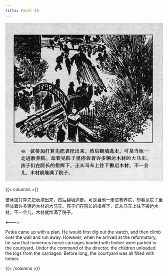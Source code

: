 ```yaml
---
title: Panel 48
---
```


![biao page](./../../images/biao/seifert0726_biao_0052_048.jpg)

{{< columns >}}

彼蒂加打算先把表挖出来，然后翻墙逃走。可是当他一走进教养院，却看见院子里停放着许多辆运木材的大马车。孩子们在院长的指挥下，正从马车上往下搬运木材。不一会儿，木材就堆满了院子。

<--->

Petka came up with a plan. He would first dig out the watch, and then climb over the wall and run away. However, when he arrived at the reformatory, he saw that numerous horse carriages loaded with timber were parked in the courtyard. Under the command of the director, the children unloaded the logs from the carriages. Before long, the courtyard was all filled with timber.

{{< /columns >}}
